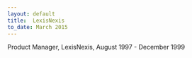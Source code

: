 ```yaml
---
layout: default
title:  LexisNexis
to_date: March 2015
---
```

Product Manager, LexisNexis, August 1997 -  December 1999